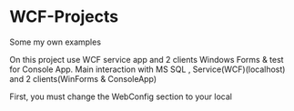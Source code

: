 # WCF-Projects
Some my own examples

On this project use WCF service app and 2 clients Windows Forms & test for Console App.
Main interaction with MS SQL , Service(WCF)(localhost) and 2 clients(WinForms & ConsoleApp)

First, you must change the WebConfig section to your local

